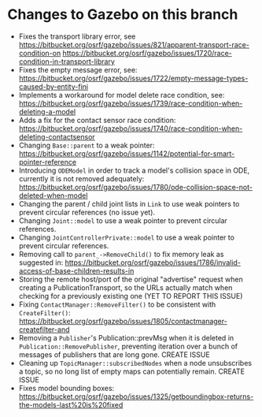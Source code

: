 # Changes to Gazebo on this branch
- Fixes the transport library error, see 
  https://bitbucket.org/osrf/gazebo/issues/821/apparent-transport-race-condition-on
  https://bitbucket.org/osrf/gazebo/issues/1720/race-condition-in-transport-library
- Fixes the empty message error, see:
  https://bitbucket.org/osrf/gazebo/issues/1722/empty-message-types-caused-by-entity-fini
- Implements a workaround for model delete race condition, see:
  https://bitbucket.org/osrf/gazebo/issues/1739/race-condition-when-deleting-a-model
- Adds a fix for the contact sensor race condition:
  https://bitbucket.org/osrf/gazebo/issues/1740/race-condition-when-deleting-contactsensor
- Changing `Base::parent` to a weak pointer:
  https://bitbucket.org/osrf/gazebo/issues/1142/potential-for-smart-pointer-reference
- Introducing `ODEModel` in order to track a model's collision space in ODE, currently it is not
  removed adequately:
  https://bitbucket.org/osrf/gazebo/issues/1780/ode-collision-space-not-deleted-when-model
- Changing the parent / child joint lists in `Link` to use weak pointers to prevent circular
  references (no issue yet).
- Changing `Joint::model` to use a weak pointer to prevent circular references.
- Changing `JointControllerPrivate::model` to use a weak pointer to prevent circular references.
- Removing call to `parent_->RemoveChild()` to fix memory leak as suggested in:
  https://bitbucket.org/osrf/gazebo/issues/1786/invalid-access-of-base-children-results-in
- Storing the remote host/port of the original "advertise" request when creating a PublicationTransport, so the URLs actually match when checking for a previously existing one (YET TO REPORT THIS ISSUE)
- Fixing `ContactManager::RemoveFilter()` to be consistent with `CreateFilter()`:
 https://bitbucket.org/osrf/gazebo/issues/1805/contactmanager-createfilter-and
- Removing a `Publisher`'s Publication::prevMsg when it is deleted in `Publication::RemovePublisher`, preventing
  iteration over a bunch of messages of publishers that are long gone.
  CREATE ISSUE
- Cleaning up `TopicManager::subscribedNodes` when a node unsubscribes a topic, so no long list of empty
  maps can potentially remain.
  CREATE ISSUE
- Fixes model bounding boxes:
  https://bitbucket.org/osrf/gazebo/issues/1325/getboundingbox-returns-the-models-last%20is%20fixed
